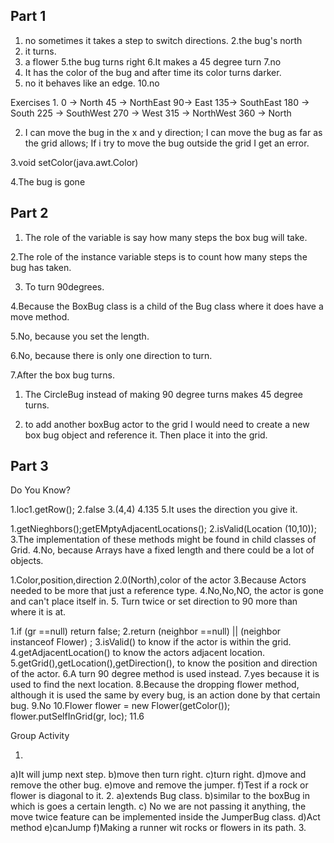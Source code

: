 Part 1
----------------------------------------------
1. no sometimes it takes a step to switch directions.
2.the bug's north
3. it turns.
4. a flower 
5.the bug turns right
6.It makes a 45 degree turn
7.no
8. It has the color of the bug and after time its color turns darker.
9. no it behaves like an edge.
10.no

Exercises
1.
0 -> North
45 -> NorthEast
90-> East
135-> SouthEast
180 -> South
225 -> SouthWest
270 -> West
315 -> NorthWest
360 -> North

2. I can move the bug in the x and y direction; I can move the bug as far as the grid allows; If i try to move the bug outside the grid I get an error.

3.void setColor(java.awt.Color)

4.The bug is gone

Part 2
------------------------------------------------
1. The role of the variable is say how many  steps the box bug will take.

2.The role of the instance variable steps is to count how many steps the bug has taken.

3. To turn 90degrees.

4.Because the BoxBug class is a child of the Bug class where it does have a move method.

5.No, because you set the length.

6.No, because there is only one direction to turn.

7.After the box bug turns.


1. The CircleBug instead of making 90 degree turns makes 45 degree turns.

5. to add another boxBug actor to the grid I would need to create a new box bug object and reference it. Then place it into the grid.

Part 3
----------------------------------------------
Do You Know?

1.loc1.getRow();
2.false
3.(4,4)
4.135
5.It uses the direction you give it.

1.getNieghbors();getEMptyAdjacentLocations();
2.isValid(Location (10,10));
3.The implementation of these methods might be found in child classes of Grid.
4.No, because Arrays have a fixed length and there could be a lot of objects.

1.Color,position,direction
2.0(North),color of the actor
3.Because Actors needed to be more that just a reference type.
4.No,No,NO, the actor is gone and can't place itself in.
5. Turn twice or set direction to 90 more than where it is at.

1.if (gr ==null) return false;
2.return (neighbor ==null) || (neighbor instanceof Flower) ;
3.isValid() to know if the actor is within the grid.
4.getAdjacentLocation() to know the actors adjacent location.
5.getGrid(),getLocation(),getDirection(), to know the position and direction of the actor.
6.A turn 90 degree method is used instead.
7.yes because it is used to find the next location.
8.Because the dropping flower method, although it is used the same by every bug, is an action done by that certain bug.
9.No 
10.Flower flower = new Flower(getColor());
flower.putSelfInGrid(gr, loc);
11.6

Group Activity

1.
a)It will jump next step.
b)move then turn right.
c)turn right.
d)move and remove the other bug.
e)move and remove the jumper.
f)Test if a rock or flower is diagonal to it.
2.
a)extends Bug class.
b)similar to the boxBug in which is goes a certain length.
c) No we are not passing it anything, the move twice feature can be implemented inside the JumperBug class.
d)Act method
e)canJump
f)Making a runner wit rocks or flowers in its path.
3.



